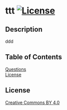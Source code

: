 # ttt   [![License](https://licensebuttons.net/l/by/4.0/80x15.png)](https://creativecommons.org/licenses/by/4.0/)  

## Description   
  ddd   

## Table of Contents   
[Questions](#questions)  
[License](#license)  
  
## License  
[Creative Commons BY 4.0](https://creativecommons.org/licenses/by/4.0/)  

